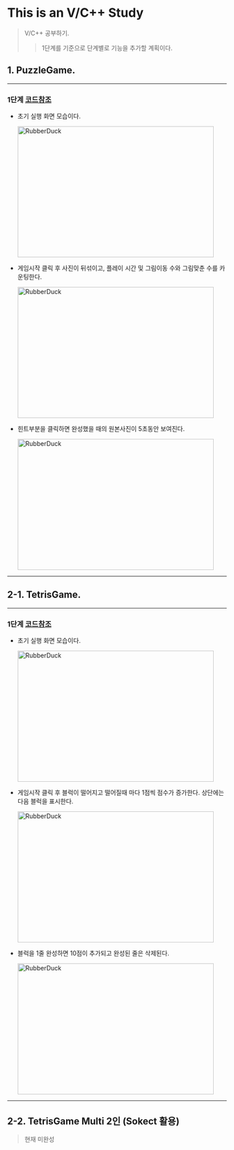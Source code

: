 # This is an V/C++ Study

> V/C++ 공부하기.
>   > 1단계를 기준으로 단계별로 기능을 추가할 계획이다.

## 1. PuzzleGame.
---
### 1단계 [코드참조](https://github.com/malvr00/V-Cplusplus-review/tree/master/puzzleGame)
  
* 초기 실행 화면 모습이다.  

     <img src="https://user-images.githubusercontent.com/77275513/112713756-1c33a380-8f1a-11eb-8645-ac0d3ff53b48.PNG" width="450px" height="300px" title="100px" alt="RubberDuck"></img><br/>   
  
* 게임시작 클릭 후 사진이 뒤섞이고, 플레이 시간 및 그림이동 수와 그림맞춘 수를 카운팅한다.   
      
     <img src="https://user-images.githubusercontent.com/77275513/112713908-05da1780-8f1b-11eb-8ec4-aff97af30a6c.PNG" width="450px" height="300px" title="100px" alt="RubberDuck"></img><br/>
 
* 힌트부분을 클릭하면 완성했을 때의 원본사진이 5초동안 보여진다.

     <img src="https://user-images.githubusercontent.com/77275513/112714335-45096800-8f1d-11eb-9826-f287a9578255.PNG" width="450px" height="300px" title="100px" alt="RubberDuck"></img><br/>

---

## 2-1. TetrisGame.
---

### 1단계 [코드참조](https://github.com/malvr00/V-Cplusplus-review/blob/master/tetrisGame/tetrisGameDlg.cpp)

* 초기 실행 화면 모습이다.
 
     <img src="https://user-images.githubusercontent.com/77275513/112959684-a3815100-917e-11eb-9d5c-a72a59b26a5d.PNG" width="450px" height="300px" title="100px" alt="RubberDuck"></img><br/>   

* 게임시작 클릭 후 블럭이 떨어지고 떨어질때 마다 1점씩 점수가 증가한다. 상단에는 다음 블럭을 표시한다.
 
     <img src="https://user-images.githubusercontent.com/77275513/112959957-e93e1980-917e-11eb-834c-fc2161ffec1d.PNG" width="450px" height="300px" title="100px" alt="RubberDuck"></img><br/>   

* 블럭을 1줄 완성하면 10점이 추가되고 완성된 줄은 삭제된다.
 
     <img src="https://user-images.githubusercontent.com/77275513/112960107-125eaa00-917f-11eb-9c99-b61dc08e1e35.PNG" width="450px" height="300px" title="100px" alt="RubberDuck"></img><br/>
      
---
## 2-2. TetrisGame Multi 2인 (Sokect 활용)
> 현재 미완성
